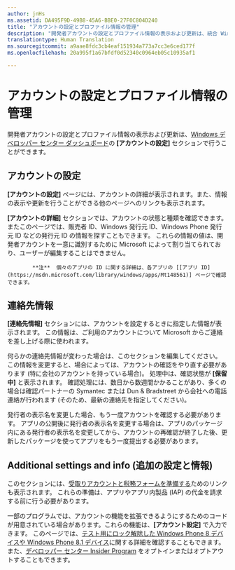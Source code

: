 ```yaml
---
author: jnHs
ms.assetid: DA495F9D-49B8-45A6-BBE0-27F0C804D240
title: "アカウントの設定とプロファイル情報の管理"
description: "開発者アカウントの設定とプロファイル情報の表示および更新は、統合 Windows デベロッパー センター ダッシュボードの [アカウントの設定] セクションで行うことができます。"
translationtype: Human Translation
ms.sourcegitcommit: a9aae8fdc3cb4eaf151934a773a7cc3e6ced177f
ms.openlocfilehash: 20a995f1a67bfdf0d52340c0964eb05c10935af1

---
```

# アカウントの設定とプロファイル情報の管理

開発者アカウントの設定とプロファイル情報の表示および更新は、[Windows デベロッパー センター ダッシュボード](https://msdn.microsoft.com/library/windows/apps/Mt169843)の **[アカウントの設定]** セクションで行うことができます。

## アカウントの設定

**[アカウントの設定]** ページには、アカウントの詳細が表示されます。また、情報の表示や更新を行うことができる他のページへのリンクも表示されます。

**[アカウントの詳細]** セクションでは、アカウントの状態と種類を確認できます。 またこのページでは、販売者 ID、Windows 発行元 ID、Windows Phone 発行元 ID などの発行元 ID の情報を探すこともできます。 これらの情報の値は、開発者アカウントを一意に識別するために Microsoft によって割り当てられており、ユーザーが編集することはできません。


            **注**  個々のアプリの ID に関する詳細は、各アプリの [[アプリ ID](https://msdn.microsoft.com/library/windows/apps/Mt148561)] ページで確認できます。

## 連絡先情報

**[連絡先情報]** セクションには、アカウントを設定するときに指定した情報が表示されます。 この情報は、ご利用のアカウントについて Microsoft からご連絡を差し上げる際に使われます。

何らかの連絡先情報が変わった場合は、このセクションを編集してください。 この情報を変更すると、場合によっては、アカウントの確認をやり直す必要があります (特に会社のアカウントを持っている場合)。 処理中は、確認状態が **[保留中]** と表示されます。 確認処理には、数日から数週間かかることがあり、多くの場合は確認パートナーの Symantec または Dun & Bradstreet から会社への電話連絡が行われます (そのため、最新の連絡先を指定してください)。

発行者の表示名を変更した場合、もう一度アカウントを確認する必要があります。 アプリの公開後に発行者の表示名を変更する場合は、アプリのパッケージ内にある発行者の表示名を変更してから、アカウントの再確認が終了した後、更新したパッケージを使ってアプリをもう一度提出する必要があります。

## Additional settings and info (追加の設定と情報)

このセクションには、[受取りアカウントと税務フォームを準備する](https://msdn.microsoft.com/library/windows/apps/Bg124529)ためのリンクも表示されます。 これらの準備は、アプリやアプリ内製品 (IAP) の代金を請求する前に行う必要があります。

一部のプログラムでは、アカウントの機能を拡張できるようにするためのコードが用意されている場合があります。これらの機能は、**[アカウント設定]** で入力できます。 このページでは、[テスト用にロック解除した Windows Phone 8 デバイスや Windows Phone 8.1 デバイス](http://go.microsoft.com/fwlink/p/?LinkId=533897)に関する詳細を確認することもできます。また、[デベロッパー センター Insider Program](dev-center-insider-program.md) をオプトインまたはオプトアウトすることもできます。




<!--HONumber=Jun16_HO5-->


